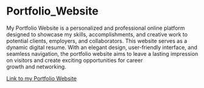 # Portfolio_Website
My Portfolio Website is a personalized and professional online platform designed to showcase my skills, accomplishments, and creative work to potential clients, employers, and collaborators. This website serves as a dynamic digital resume. With an elegant design, user-friendly interface, and seamless navigation, the portfolio website aims to leave a lasting impression on visitors and create exciting opportunities for career growth and networking.

[Link to my Portfolio Website](https://arkaprava31.github.io/Portfolio_Website/)
